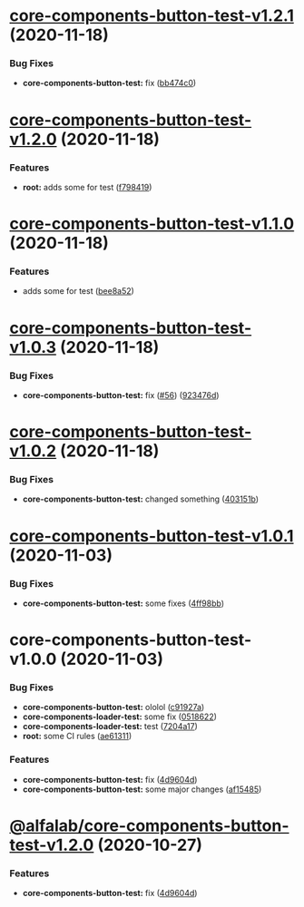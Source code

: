 # [core-components-button-test-v1.2.1](https://github.com/IBelyaev/core-components-test/compare/core-components-button-test-v1.2.0...core-components-button-test-v1.2.1) (2020-11-18)


### Bug Fixes

* **core-components-button-test:** fix ([bb474c0](https://github.com/IBelyaev/core-components-test/commit/bb474c0775fbd8148365dc25efe24ebaa69a52d2))

# [core-components-button-test-v1.2.0](https://github.com/IBelyaev/core-components-test/compare/core-components-button-test-v1.1.0...core-components-button-test-v1.2.0) (2020-11-18)


### Features

* **root:** adds some for test ([f798419](https://github.com/IBelyaev/core-components-test/commit/f79841909bcb03286f33a86a8728969be2bf81f0))

# [core-components-button-test-v1.1.0](https://github.com/IBelyaev/core-components-test/compare/core-components-button-test-v1.0.3...core-components-button-test-v1.1.0) (2020-11-18)


### Features

* adds some for test ([bee8a52](https://github.com/IBelyaev/core-components-test/commit/bee8a5228852d6388a2bedf0f086707d7534181f))

# [core-components-button-test-v1.0.3](https://github.com/IBelyaev/core-components-test/compare/core-components-button-test-v1.0.2...core-components-button-test-v1.0.3) (2020-11-18)


### Bug Fixes

* **core-components-button-test:** fix ([#56](https://github.com/IBelyaev/core-components-test/issues/56)) ([923476d](https://github.com/IBelyaev/core-components-test/commit/923476dbf9d8e25405ee241a65290c4b1f2bef96))

# [core-components-button-test-v1.0.2](https://github.com/IBelyaev/core-components-test/compare/core-components-button-test-v1.0.1...core-components-button-test-v1.0.2) (2020-11-18)


### Bug Fixes

* **core-components-button-test:** changed something ([403151b](https://github.com/IBelyaev/core-components-test/commit/403151b83f45e6718574e8a4b3c2b347bdbd0cb2))

# [core-components-button-test-v1.0.1](https://github.com/IBelyaev/core-components-test/compare/core-components-button-test-v1.0.0...core-components-button-test-v1.0.1) (2020-11-03)


### Bug Fixes

* **core-components-button-test:** some fixes ([4ff98bb](https://github.com/IBelyaev/core-components-test/commit/4ff98bb476fe36a051a8a3701bb252029943f64f))

# core-components-button-test-v1.0.0 (2020-11-03)


### Bug Fixes

* **core-components-button-test:** ololol ([c91927a](https://github.com/IBelyaev/core-components-test/commit/c91927a245a4a4aa44297be9e8fbb96c56c01b6b))
* **core-components-loader-test:** some fix ([0518622](https://github.com/IBelyaev/core-components-test/commit/05186225ba133fe6a332f0989e1e7da4aa5ae038))
* **core-components-loader-test:** test ([7204a17](https://github.com/IBelyaev/core-components-test/commit/7204a1715fe3694fd09956145b5927dca62c1f6d))
* **root:** some CI rules ([ae61311](https://github.com/IBelyaev/core-components-test/commit/ae613110ca895fb93ef8ea01d78f237b92ce9d80))


### Features

* **core-components-button-test:** fix ([4d9604d](https://github.com/IBelyaev/core-components-test/commit/4d9604dd1c5b4d3dc44d6750f747b6d5876b16db))
* **core-components-button-test:** some major changes ([af15485](https://github.com/IBelyaev/core-components-test/commit/af154854a4167f0796082d9f00017129de1b55d9))

# [@alfalab/core-components-button-test-v1.2.0](https://github.com/IBelyaev/core-components-test/compare/@alfalab/core-components-button-test-v1.1.1...@alfalab/core-components-button-test-v1.2.0) (2020-10-27)


### Features

* **core-components-button-test:** fix ([4d9604d](https://github.com/IBelyaev/core-components-test/commit/4d9604dd1c5b4d3dc44d6750f747b6d5876b16db))
